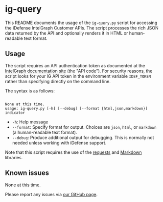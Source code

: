 # ig-query

This README documents the usage of the `ig-query.py` script for accessing the iDefense IntelGraph Customer APIs. The script processes the rich JSON data returned by the API and optionally renders it in HTML or human-readable text format.

## Usage

The script requires an API authentication token as documented at the [IntelGraph documentation site](https://intelgraph.idefense.com/#/docs/view#page-section-2-0) (the "API code"). For security reasons, the script looks for your IG API token in the environment variable `IDEF_TOKEN` rather than specifying directly on the command line. 

The syntax is as follows:

```

None at this time.
usage: ig-query.py [-h] [--debug] [--format {html,json,markdown}] indicator
```

- `-h`: Help message
- `--format`: Specify format for output. Choices are `json`, `html`, or `markdown` (a human-readable text format).
- `--debug`: Produce additional output for debugging. This is normally not needed unless working with iDefense support.

Note that this script requires the use of the [requests](http://docs.python-requests.org/en/master/) and [Markdown](https://python-markdown.github.io/) libraries.

## Known issues

None at this time.

Please report any issues via [our GitHub page](https://github.com/iDefense/ig-query).
